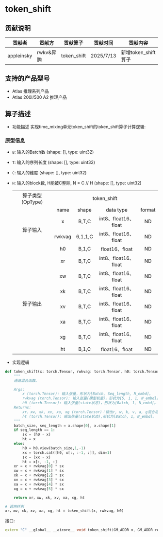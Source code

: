 # token_shift

## 贡献说明
| 贡献者    | 贡献方  | 贡献算子                | 贡献时间      | 贡献内容                    |
|--------|------|---------------------|-----------|-------------------------|
| appleinsky | rwkv&昇腾 | token_shift | 2025/7/13 | 新增token_shift算子 |

## 支持的产品型号
- Atlas 推理系列产品
- Atlas 200I/500 A2 推理产品
## 算子描述
- 功能描述
实现time_mixing单元token_shift的token_shift算子计算逻辑:

### 原型信息
- `B`: 输入的Batch数 (shape: [], type: uint32)
- `T`: 输入的序列长度 (shape: [], type: uint32) 
- `C`: 输入的维度 (shape: [], type: uint32)
- `H`: 输入的block数, H能被C整除, N = C // H (shape: [], type: uint32)
  <table>
    <tr><td rowspan="1" align="center">算子类型(OpType)</td><td colspan="4" align="center">token_shift</td></tr>
    </tr>
    <tr><td rowspan="4" align="center">算子输入</td><td align="center">name</td><td align="center">shape</td><td align="center">data type</td><td align="center">format</td></tr>
    <tr><td align="center">x</td><td align="center">B,T,C</td><td align="center">int8、float16、float</td><td align="center">ND</td></tr>
    <tr><td align="center">rwkvag</td><td align="center">6,1,1,C</td><td align="center">int8、float16、float</td><td align="center">ND</td></tr>
    <tr><td align="center">h0</td><td align="center">B,1,C</td><td align="center">float16、float</td><td align="center">ND</td></tr>

    </tr>
    </tr>
    <tr><td rowspan="7" align="center">算子输出</td>
    <td align="center">xr</td><td align="center">B,T,C</td><td align="center">int8、float16、float</td><td align="center">ND</td></tr>
    </tr>
    <td align="center">xw</td><td align="center">B,T,C</td><td align="center">int8、float16、float</td><td align="center">ND</td></tr>
    </tr>
    <td align="center">xk</td><td align="center">B,T,C</td><td align="center">int8、float16、float</td><td align="center">ND</td></tr>
    </tr>
    <td align="center">xv</td><td align="center">B,T,C</td><td align="center">int8、float16、float</td><td align="center">ND</td></tr>
    </tr>
    <td align="center">xa</td><td align="center">B,T,C</td><td align="center">int8、float16、float</td><td align="center">ND</td></tr>
    </tr>
    <td align="center">xg</td><td align="center">B,T,C</td><td align="center">int8、float16、float</td><td align="center">ND</td></tr>
    </tr>
    <td align="center">ht</td><td align="center">B,1,C</td><td align="center">float16、float</td><td align="center">ND</td>
    </tr>
  </table>

- 实现逻辑
```python
def token_shift(x: torch.Tensor, rwkvag: torch.Tensor, h0: torch.Tensor) -> torch.Tensor:
    """
    通道混合函数。

    Args:
        x (torch.Tensor): 输入张量，形状为[Batch, Seq_length, N_embd]。
        rwkvag (torch.Tensor): 输入张量(模型权重），形状为[5, 1, 1, N_embd]。
        h0 (torch.Tensor): 输入张量(state状态)，形状为[Batch, 1, N_embd]。
    Returns:
        xr，xw, xk, xv, xa, xg (torch.Tensor)：输出r, w, k, v, a, g混合后的张量，形状均为[Batch, Seq_length, N_embd]
        ht (torch.Tensor): 输出张量(state状态),形状为[Batch, 1, N_embd]。
    """
    batch_size, seq_length = x.shape[0], x.shape[1]
    if seq_length == 1:
        sx = (h0 - x)
        ht = x
    else:
        h0 = h0.view(batch_size,1,-1)
        xx = torch.cat([h0, x[:, :-1, :]], dim=1)
        sx = (xx - x)
        ht = x[:, -1, :]
    xr = x + rwkvag[0] * sx
    xw = x + rwkvag[1] * sx
    xk = x + rwkvag[2] * sx
    xv = x + rwkvag[3] * sx
    xa = x + rwkvag[4] * sx
    xg = x + rwkvag[5] * sx

    return xr，xw, xk, xv, xa, xg, ht

# 调用样例
xr，xw, xk, xv, xa, xg, ht = token_shift(x, rwkvag, h0)
```

接口:

```cpp
extern "C" __global__ __aicore__ void token_shift(GM_ADDR x, GM_ADDR rwkvag, GM_ADDR h0, GM_ADDR xr，GM_ADDR xw, GM_ADDR xk, GM_ADDR xv, GM_ADDR xa, GM_ADDR xg, GM_ADDR ht, GM_ADDR workspace, GM_ADDR tiling)
```